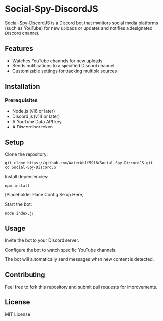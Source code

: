 # Social-Spy-DiscordJS

Social-Spy-DiscordJS is a Discord bot that monitors social media platforms (such as YouTube) for new uploads or updates and notifies a designated Discord channel.

## Features
* Watches YouTube channels for new uploads
* Sends notifications to a specified Discord channel
* Customizable settings for tracking multiple sources


## Installation

### Prerequisites

* Node.js (v16 or later)
* Discord.js (v14 or later)
* A YouTube Data API key
* A Discord bot token

## Setup

Clone the repository:
```
git clone https://github.com/WaterWolf5918/Social-Spy-DiscordJS.git
cd Social-Spy-DiscordJS
```
Install dependencies:
```
npm install
```
\[Placeholder Place Config Setup Here\]

Start the bot:
```
node index.js
```
## Usage

Invite the bot to your Discord server.

Configure the bot to watch specific YouTube channels.

The bot will automatically send messages when new content is detected.

## Contributing

Feel free to fork this repository and submit pull requests for improvements.

## License

MIT License

